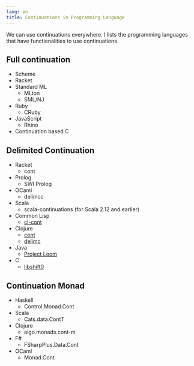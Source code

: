 ```yaml
---
lang: en
title: Continuations in Programming Language
---
```


We can use continuations everywhere. I lists the programming languages that have functionalities to use continuations.

## Full continuation

- Scheme
- Racket
- Standard ML
  - MLton
  - SML/NJ
- Ruby
  - CRuby
- JavaScript
  - Rhino
 - Continuation based C

## Delimited Continuation

- Racket
  - cont
- Prolog
  - SWI Prolog
- OCaml
  - delimcc
- Scala
  - scala-continuations (for Scala 2.12 and earlier)
- Common Lisp
  - [cl-cont](https://common-lisp.net/project/cl-cont/)
- Clojure
  - [cont](https://clojars.org/cont)
  - [delimc](https://clojars.org/delimc)
- Java
  - [Project Loom](https://openjdk.java.net/projects/loom/)
- C
  - [libshift0](https://github.com/tilk/libshift0)

## Continuation Monad

- Haskell
  - Control.Monad.Cont
- Scala
  - Cats.data.ContT
- Clojure
  - algo.monads.cont-m
- F#
  - FSharpPlus.Data.Cont
- OCaml
  - Monad.Cont
